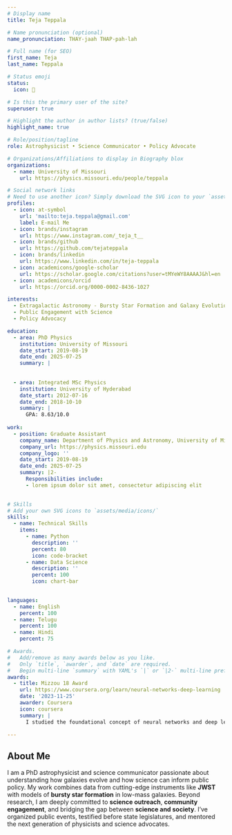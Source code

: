 ```yaml
---
# Display name
title: Teja Teppala

# Name pronunciation (optional)
name_pronunciation: THAY-jaah THAP-pah-lah

# Full name (for SEO)
first_name: Teja
last_name: Teppala

# Status emoji
status:
  icon: 🔭

# Is this the primary user of the site?
superuser: true

# Highlight the author in author lists? (true/false)
highlight_name: true

# Role/position/tagline
role: Astrophysicist • Science Communicator • Policy Advocate

# Organizations/Affiliations to display in Biography blox
organizations:
  - name: University of Missouri
    url: https://physics.missouri.edu/people/teppala

# Social network links
# Need to use another icon? Simply download the SVG icon to your `assets/media/icons/` folder.
profiles:
  - icon: at-symbol
    url: 'mailto:teja.teppala@gmail.com'
    label: E-mail Me
  - icon: brands/instagram
    url: https://www.instagram.com/_teja_t__
  - icon: brands/github
    url: https://github.com/tejateppala
  - icon: brands/linkedin
    url: https://www.linkedin.com/in/teja-teppala
  - icon: academicons/google-scholar
    url: https://scholar.google.com/citations?user=tMYeWY8AAAAJ&hl=en
  - icon: academicons/orcid
    url: https://orcid.org/0000-0002-8436-1027

interests:
  - Extragalactic Astronomy - Bursty Star Formation and Galaxy Evolution
  - Public Engagement with Science
  - Policy Advocacy

education:
  - area: PhD Physics
    institution: University of Missouri
    date_start: 2019-08-19
    date_end: 2025-07-25
    summary: |
      
   
  - area: Integrated MSc Physics
    institution: University of Hyderabad
    date_start: 2012-07-16
    date_end: 2018-10-10
    summary: |
      GPA: 8.63/10.0
  
work:
  - position: Graduate Assistant
    company_name: Department of Physics and Astronomy, University of Missouri
    company_url: https://physics.missouri.edu
    company_logo: ''
    date_start: 2019-08-19
    date_end: 2025-07-25
    summary: |2-
      Responsibilities include:
      - lorem ipsum dolor sit amet, consectetur adipiscing elit
  

# Skills
# Add your own SVG icons to `assets/media/icons/`
skills:
  - name: Technical Skills
    items:
      - name: Python
        description: ''
        percent: 80
        icon: code-bracket
      - name: Data Science
        description: ''
        percent: 100
        icon: chart-bar
  

languages:
  - name: English
    percent: 100
  - name: Telugu
    percent: 100
  - name: Hindi
    percent: 75

# Awards.
#   Add/remove as many awards below as you like.
#   Only `title`, `awarder`, and `date` are required.
#   Begin multi-line `summary` with YAML's `|` or `|2-` multi-line prefix and indent 2 spaces below.
awards:
  - title: Mizzou 18 Award
    url: https://www.coursera.org/learn/neural-networks-deep-learning
    date: '2023-11-25'
    awarder: Coursera
    icon: coursera
    summary: |
      I studied the foundational concept of neural networks and deep learning. By the end, I was familiar with the significant technological trends driving the rise of deep learning; build, train, and apply fully connected deep neural networks; implement efficient (vectorized) neural networks; identify key parameters in a neural network’s architecture; and apply deep learning to your own applications.

---
```


## About Me

I am a PhD astrophysicist and science communicator passionate about understanding how galaxies evolve and how science can inform public policy. My work combines data from cutting-edge instruments like **JWST** with models of **bursty star formation** in low-mass galaxies. Beyond research, I am deeply committed to **science outreach**, **community engagement**, and bridging the gap between **science and society**. I’ve organized public events, testified before state legislatures, and mentored the next generation of physicists and science advocates.

